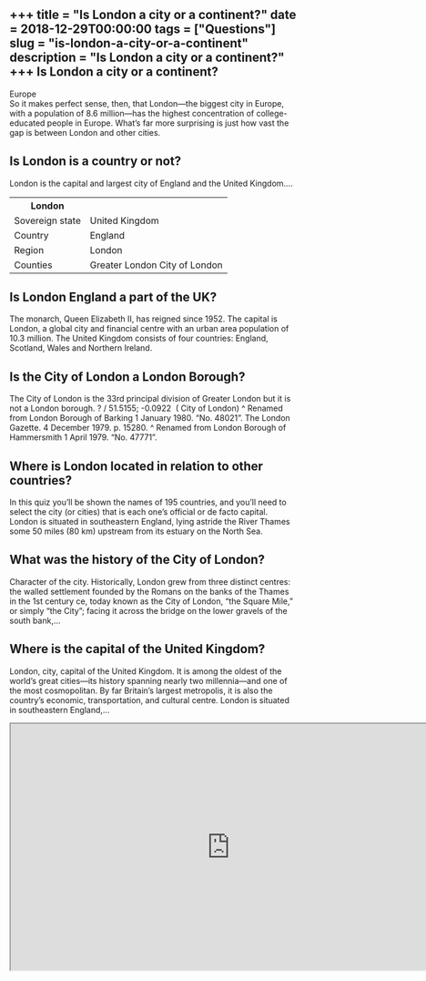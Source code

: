 +++
title = "Is London a city or a continent?"
date = 2018-12-29T00:00:00
tags = ["Questions"]
slug = "is-london-a-city-or-a-continent"
description = "Is London a city or a continent?"
+++
Is London a city or a continent?
--------------------------------

Europe  
So it makes perfect sense, then, that London—the biggest city in Europe, with a population of 8.6 million—has the highest concentration of college-educated people in Europe. What’s far more surprising is just how vast the gap is between London and other cities.

Is London is a country or not?
------------------------------

London is the capital and largest city of England and the United Kingdom….

<table><tr><th>London</th></tr><tr><td>Sovereign state</td><td>United Kingdom</td></tr><tr><td>Country</td><td>England</td></tr><tr><td>Region</td><td>London</td></tr><tr><td>Counties</td><td>Greater London City of London</td></tr></table>

Is London England a part of the UK?
-----------------------------------

The monarch, Queen Elizabeth II, has reigned since 1952. The capital is London, a global city and financial centre with an urban area population of 10.3 million. The United Kingdom consists of four countries: England, Scotland, Wales and Northern Ireland.

Is the City of London a London Borough?
---------------------------------------

The City of London is the 33rd principal division of Greater London but it is not a London borough. ? / 51.5155; -0.0922 ﻿ ( City of London) ^ Renamed from London Borough of Barking 1 January 1980. “No. 48021”. The London Gazette. 4 December 1979. p. 15280. ^ Renamed from London Borough of Hammersmith 1 April 1979. “No. 47771”.

Where is London located in relation to other countries?
-------------------------------------------------------

In this quiz you’ll be shown the names of 195 countries, and you’ll need to select the city (or cities) that is each one’s official or de facto capital. London is situated in southeastern England, lying astride the River Thames some 50 miles (80 km) upstream from its estuary on the North Sea.

What was the history of the City of London?
-------------------------------------------

Character of the city. Historically, London grew from three distinct centres: the walled settlement founded by the Romans on the banks of the Thames in the 1st century ce, today known as the City of London, “the Square Mile,” or simply “the City”; facing it across the bridge on the lower gravels of the south bank,…

Where is the capital of the United Kingdom?
-------------------------------------------

London, city, capital of the United Kingdom. It is among the oldest of the world’s great cities—its history spanning nearly two millennia—and one of the most cosmopolitan. By far Britain’s largest metropolis, it is also the country’s economic, transportation, and cultural centre. London is situated in southeastern England,…

<iframe allow="accelerometer; autoplay; clipboard-write; encrypted-media; gyroscope; picture-in-picture" allowfullscreen="" class="__youtube_prefs__  epyt-is-override  no-lazyload" data-no-lazy="1" data-origheight="433" data-origwidth="770" data-skipgform_ajax_framebjll="" height="433" id="_ytid_81225" loading="lazy" src="https://www.youtube.com/embed/mBELEFMoktU?enablejsapi=1&autoplay=0&cc_load_policy=0&cc_lang_pref=&iv_load_policy=1&loop=0&modestbranding=0&rel=1&fs=1&playsinline=0&autohide=2&theme=dark&color=red&controls=1&" title="YouTube player" width="770"></iframe>